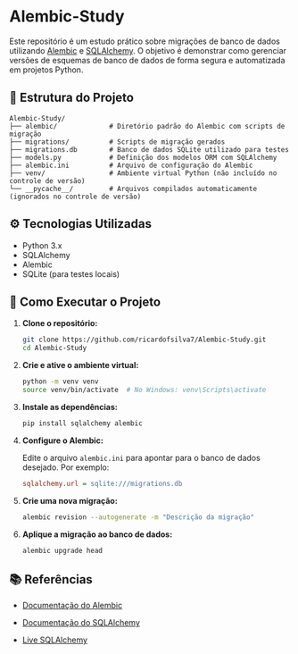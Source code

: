 # Alembic-Study

Este repositório é um estudo prático sobre migrações de banco de dados utilizando [Alembic](https://alembic.sqlalchemy.org/) e [SQLAlchemy](https://www.sqlalchemy.org/).
O objetivo é demonstrar como gerenciar versões de esquemas de banco de dados de forma segura e automatizada em projetos Python.

## 📁 Estrutura do Projeto

```
Alembic-Study/
├── alembic/             # Diretório padrão do Alembic com scripts de migração
├── migrations/          # Scripts de migração gerados
├── migrations.db        # Banco de dados SQLite utilizado para testes
├── models.py            # Definição dos modelos ORM com SQLAlchemy
├── alembic.ini          # Arquivo de configuração do Alembic
├── venv/                # Ambiente virtual Python (não incluído no controle de versão)
└── __pycache__/         # Arquivos compilados automaticamente (ignorados no controle de versão)
```

## ⚙️ Tecnologias Utilizadas

- Python 3.x
- SQLAlchemy
- Alembic
- SQLite (para testes locais)

## 🚀 Como Executar o Projeto

1. **Clone o repositório:**

   ```bash
   git clone https://github.com/ricardofsilva7/Alembic-Study.git
   cd Alembic-Study
   ```

2. **Crie e ative o ambiente virtual:**

   ```bash
   python -m venv venv
   source venv/bin/activate  # No Windows: venv\Scripts\activate
   ```

3. **Instale as dependências:**

   ```bash
   pip install sqlalchemy alembic
   ```

4. **Configure o Alembic:**

   Edite o arquivo `alembic.ini` para apontar para o banco de dados desejado. Por exemplo:

   ```ini
   sqlalchemy.url = sqlite:///migrations.db
   ```

5. **Crie uma nova migração:**

   ```bash
   alembic revision --autogenerate -m "Descrição da migração"
   ```

6. **Aplique a migração ao banco de dados:**

   ```bash
   alembic upgrade head
   ```

## 📚 Referências

- [Documentação do Alembic](https://alembic.sqlalchemy.org/en/latest/)
- [Documentação do SQLAlchemy](https://docs.sqlalchemy.org/en/20/)

- [Live SQLAlchemy](https://www.youtube.com/watch?v=yQtqkq9UkDA&t=3902s)

